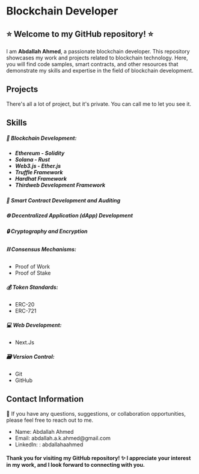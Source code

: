   <h1>Blockchain Developer</h1>

  <h2>⭐ Welcome to my GitHub repository! ⭐</h2>
  <p>I am <b>Abdallah Ahmed</b>, a passionate blockchain developer. This repository showcases my work and projects related to blockchain technology. 
    Here, you will find code samples, smart contracts, and other resources that demonstrate my skills and expertise in the field of blockchain development.<p>

  <h2>Projects</h2>
  <p>There's all a lot of project, but it's private. You can call me to let you see it. </p>

<h2>Skills</h2>

  <h5>🔧 Blockchain Development:<h5>
  <ul>
    <li>Ethereum - Solidity</li>
    <li>Solana - Rust </li>
    <li>Web3.js - Ether.js</li>
    <li>Truffle Framework</li>
    <li>Hardhat Framework</li>
    <li>Thirdweb Development Framework</li>
  </ul>
    
    
  <h5>🔐 Smart Contract Development and Auditing</h5>
  <h5>🌐 Decentralized Application (dApp) Development</h5>
  <h5>🔒 Cryptography and Encryption</h5>
  <h5>⛓️ Consensus Mechanisms:</h5>
    <ul>
      <li>Proof of Work</li>
      <li>Proof of Stake</li>
    </ul>
    
  <h5>💰 Token Standards:</h5>
    <ul>
      <li>ERC-20</li>
      <li>ERC-721</li>
    </ul>
    
  <h5>💻 Web Development:</h5>
    <ul>
      <li>Next.Js</li>
    </ul>

  <h5>🗃️ Version Control:</h5>
   <ul>
      <li>Git</li>
      <li>GitHub</li>
    </ul>
    
    
 <h2>Contact Information</h2>
    
 <p>📧 If you have any questions, suggestions, or collaboration opportunities, please feel free to reach out to me.</p>
    
 <ul>
      <li>Name: Abdallah Ahmed</li>
      <li>Email: abdallah.a.k.ahmed@gmail.com</li>
      <li>LinkedIn: : abdallahaahmed</li>
   
 </ul>
    
    
    
<h4>Thank you for visiting my GitHub repository! ✨ I appreciate your interest in my work, and I look forward to connecting with you.</h4>




  
  
  
  


 
